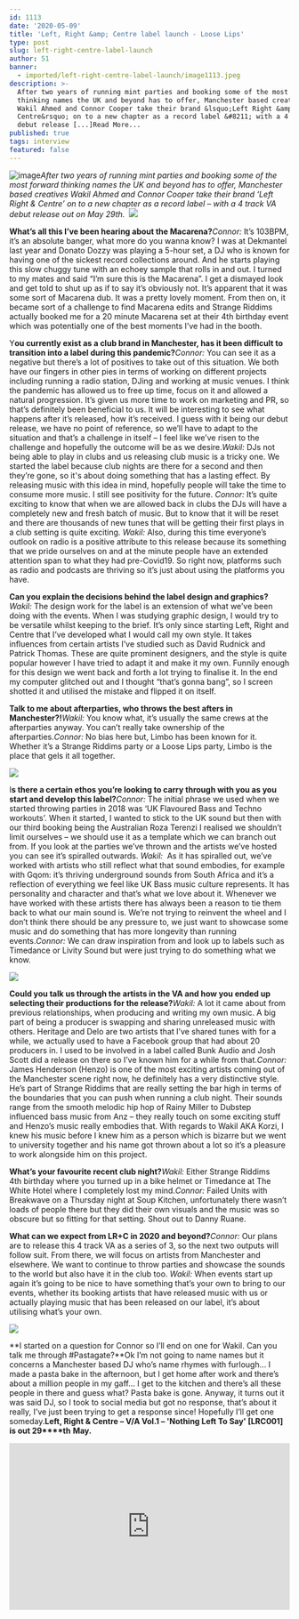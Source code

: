 ```yaml
---
id: 1113
date: '2020-05-09'
title: 'Left, Right &amp; Centre label launch - Loose Lips'
type: post
slug: left-right-centre-label-launch
author: 51
banner:
  - imported/left-right-centre-label-launch/image1113.jpeg
description: >-
  After two years of running mint parties and booking some of the most forward
  thinking names the UK and beyond has to offer, Manchester based creatives
  Wakil Ahmed and Connor Cooper take their brand &lsquo;Left Right &amp;
  Centre&rsquo; on to a new chapter as a record label &#8211; with a 4 track VA
  debut release [...]Read More...
published: true
tags: interview
featured: false
---
```

![image](../imported/left-right-centre-label-launch/image1113.jpeg)_After two years of running mint parties and booking some of the most forward thinking names the UK and beyond has to offer, Manchester based creatives Wakil Ahmed and Connor Cooper take their brand ‘Left Right & Centre’ on to a new chapter as a record label – with a 4 track VA debut release out on May 29th._  ![](/wp-content/uploads/live/img/wysiwyg/5eb7ff2379c7e.png)

**What’s all this I’ve been hearing about the Macarena?**_Connor:_ It’s 103BPM, it’s an absolute banger, what more do you wanna know? I was at Dekmantel last year and Donato Dozzy was playing a 5-hour set, a DJ who is known for having one of the sickest record collections around. And he starts playing this slow chuggy tune with an echoey sample that rolls in and out. I turned to my mates and said “I’m sure this is the Macarena”. I get a dismayed look and get told to shut up as if to say it’s obviously not. It’s apparent that it was some sort of Macarena dub. It was a pretty lovely moment. From then on, it became sort of a challenge to find Macarena edits and Strange Riddims actually booked me for a 20 minute Macarena set at their 4th birthday event which was potentially one of the best moments I’ve had in the booth.

Y**ou currently exist as a club brand in Manchester, has it been difficult to transition into a label during this pandemic?**_Connor:_ You can see it as a negative but there’s a lot of positives to take out of this situation. We both have our fingers in other pies in terms of working on different projects including running a radio station, DJing and working at music venues. I think the pandemic has allowed us to free up time, focus on it and allowed a natural progression. It’s given us more time to work on marketing and PR, so that’s definitely been beneficial to us. It will be interesting to see what happens after it’s released, how it’s received. I guess with it being our debut release, we have no point of reference, so we’ll have to adapt to the situation and that’s a challenge in itself – I feel like we’ve risen to the challenge and hopefully the outcome will be as we desire._Wakil:_ DJs not being able to play in clubs and us releasing club music is a tricky one. We started the label because club nights are there for a second and then they’re gone, so it's about doing something that has a lasting effect. By releasing music with this idea in mind, hopefully people will take the time to consume more music. I still see positivity for the future. _Connor:_ It’s quite exciting to know that when we are allowed back in clubs the DJs will have a completely new and fresh batch of music. But to know that it will be reset and there are thousands of new tunes that will be getting their first plays in a club setting is quite exciting. _Wakil:_ Also, during this time everyone’s outlook on radio is a positive attribute to this release because its something that we pride ourselves on and at the minute people have an extended attention span to what they had pre-Covid19. So right now, platforms such as radio and podcasts are thriving so it’s just about using the platforms you have.

**Can you explain the decisions behind the label design and graphics?**_Wakil:_ The design work for the label is an extension of what we’ve been doing with the events. When I was studying graphic design, I would try to be versatile whilst keeping to the brief. It’s only since starting Left, Right and Centre that I’ve developed what I would call my own style. It takes influences from certain artists I’ve studied such as David Rudnick and Patrick Thomas. These are quite prominent designers, and the style is quite popular however I have tried to adapt it and make it my own. Funnily enough for this design we went back and forth a lot trying to finalise it. In the end my computer glitched out and I thought “that’s gonna bang”, so I screen shotted it and utilised the mistake and flipped it on itself. 

**Talk to me about afterparties, who throws the best afters in Manchester?!**_Wakil:_ You know what, it’s usually the same crews at the afterparties anyway. You can’t really take ownership of the afterparties._Connor:_ No bias here but, Limbo has been known for it. Whether it’s a Strange Riddims party or a Loose Lips party, Limbo is the place that gels it all together.

![](/wp-content/uploads/live/img/wysiwyg/5eb7ff4da04f6.jpg)

I**s there a certain ethos you’re looking to carry through with you as you start and develop this label?**_Connor:_ The initial phrase we used when we started throwing parties in 2018 was ‘UK Flavoured Bass and Techno workouts’. When it started, I wanted to stick to the UK sound but then with our third booking being the Australian Roza Terenzi I realised we shouldn’t limit ourselves – we should use it as a template which we can branch out from. If you look at the parties we’ve thrown and the artists we’ve hosted you can see it’s spiralled outwards. _Wakil:_  As it has spiralled out, we’ve worked with artists who still reflect what that sound embodies, for example with Gqom: it’s thriving underground sounds from South Africa and it’s a reflection of everything we feel like UK Bass music culture represents. It has personality and character and that’s what we love about it. Whenever we have worked with these artists there has always been a reason to tie them back to what our main sound is. We’re not trying to reinvent the wheel and I don’t think there should be any pressure to, we just want to showcase some music and do something that has more longevity than running events._Connor:_ We can draw inspiration from and look up to labels such as Timedance or Livity Sound but were just trying to do something what we know.

![](/wp-content/uploads/live/img/wysiwyg/5eb7ff5e4cc5f.jpg)

**Could you talk us through the artists in the VA and how you ended up selecting their productions for the release?**_Wakil:_ A lot it came about from previous relationships, when producing and writing my own music. A big part of being a producer is swapping and sharing unreleased music with others. Heritage and Delo are two artists that I’ve shared tunes with for a while, we actually used to have a Facebook group that had about 20 producers in. I used to be involved in a label called Bunk Audio and Josh Scott did a release on there so I’ve known him for a while from that._Connor:_ James Henderson (Henzo) is one of the most exciting artists coming out of the Manchester scene right now, he definitely has a very distinctive style. He’s part of Strange Riddims that are really setting the bar high in terms of the boundaries that you can push when running a club night. Their sounds range from the smooth melodic hip hop of Rainy Miller to Dubstep influenced bass music from Anz – they really touch on some exciting stuff and Henzo’s music really embodies that. With regards to Wakil AKA Korzi, I knew his music before I knew him as a person which is bizarre but we went to university together and his name got thrown about a lot so it’s a pleasure to work alongside him on this project.

**What’s your favourite recent club night?**_Wakil:_ Either Strange Riddims 4th birthday where you turned up in a bike helmet or Timedance at The White Hotel where I completely lost my mind._Connor:_ Failed Units with Breakwave on a Thursday night at Soup Kitchen, unfortunately there wasn’t loads of people there but they did their own visuals and the music was so obscure but so fitting for that setting. Shout out to Danny Ruane. 

**What can we expect from LR+C in 2020 and beyond?**_Connor:_ Our plans are to release this 4 track VA as a series of 3, so the next two outputs will follow suit. From there, we will focus on artists from Manchester and elsewhere. We want to continue to throw parties and showcase the sounds to the world but also have it in the club too. _Wakil:_ When events start up again it’s going to be nice to have something that’s your own to bring to our events, whether its booking artists that have released music with us or actually playing music that has been released on our label, it’s about utilising what’s your own.

![](/wp-content/uploads/live/img/wysiwyg/5eb7ff728c733.jpg)

**I started on a question for Connor so I’ll end on one for Wakil. Can you talk me through #Pastagate?**Ok I’m not going to name names but it concerns a Manchester based DJ who’s name rhymes with furlough… I made a pasta bake in the afternoon, but I get home after work and there’s about a million people in my gaff… I get to the kitchen and there’s all these people in there and guess what? Pasta bake is gone. Anyway, it turns out it was said DJ, so I took to social media but got no response, that’s about it really, I’ve just been trying to get a response since! Hopefully I’ll get one someday.**Left, Right & Centre – V/A Vol.1 – 'Nothing Left To Say' \[LRC001\] is out 29****th** **May.**

<iframe width='100%' height='300' scrolling='no' frameborder='no' allow='autoplay' src='https://w.soundcloud.com/player/?url=https%3A//api.soundcloud.com/playlists/1046769205&color=%23ff5500&auto_play=false&hide_related=false&show_comments=true&show_user=true&show_reposts=false&show_teaser=true'></iframe>